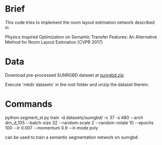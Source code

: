 # Brief
This code tries to implement the room layout estimation network described in

Physics Inspired Optimization on Semantic Transfer Features: An Alternative Method for Room Layout Estimation [CVPR 2017]

# Data
Download pre-processed SUNRGBD dataset at [sunrgbd.zip](https://drive.google.com/open?id=1oP0-n0AHW5mlfNrORLmQAAXqv0ByjIRg)

Execute 'mkdir datasets' in the root folder and unzip the dataset therein.

# Commands
python segment_st.py train -d datasets/sunrgbd/ -c 37 -s 480 --arch drn_d_105 --batch-size 32 --random-scale 2 --random-rotate 10 --epochs 100 --lr 0.007 --momentum 0.9 --lr-mode poly

can be used to train a semantic segmentation network on sunrgbd.
